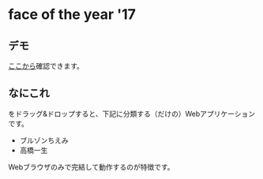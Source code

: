 # face of the year '17

## デモ
[ここから](https://quramy.github.io/face_of_the_year/)確認できます。

## なにこれ
をドラッグ&ドロップすると、下記に分類する（だけの）Webアプリケーションです。

- ブルゾンちえみ
- 高橋一生

Webブラウザのみで完結して動作するのが特徴です。
